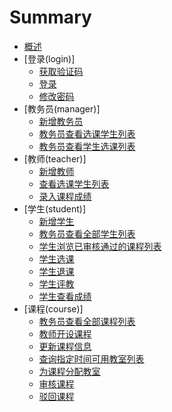 # Summary

* [概述](README.md)
* [登录(login)]
   * [获取验证码](login/LoginCode.md)
   * [登录](login/Login.md)
   * [修改密码](login/ChangePwd.md)
* [教务员(manager)]
   * [新增教务员](manager/New.md)
   * [教务员查看选课学生列表](manager/ListStudentByCourse.md)
   * [教务员查看学生选课列表](manager/ListCourseByStudent.md)
* [教师(teacher)]
   * [新增教师](teacher/New.md)
   * [查看选课学生列表](teacher/StudentList.md)
   * [录入课程成绩](teacher/RecordCourseGrade.md)
* [学生(student)]
   * [新增学生](student/New.md)
   * [教务员查看全部学生列表](student/List.md)
   * [学生浏览已审核通过的课程列表](student/BrowseCourse.md)
   * [学生选课](student/SelectCourse.md)
   * [学生退课](student/DropCourse.md)
   * [学生评教](student/EvaluateGrade.md)
   * [学生查看成绩](student/ViewGrade.md)
* [课程(course)]
   * [教务员查看全部课程列表](course/List.md)
   * [教师开设课程](course/New.md)
   * [更新课程信息](course/Update.md)
   * [查询指定时间可用教室列表](course/RoomList.md)
   * [为课程分配教室](course/BindingRoom.md)
   * [审核课程](course/Pass.md)
   * [驳回课程](course/Reject.md)